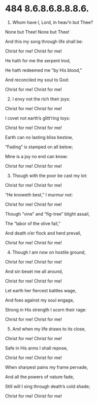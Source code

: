 # 484 8.6.8.6.8.8.8.6.

1.  Whom have I, Lord, in heav’n but Thee?

None but Thee! None but Thee!

And this my song through life shall be:

Christ for me! Christ for me!

He hath for me the serpent trod,

He hath redeemed me “by His blood,”

And reconciled my soul to God:

Christ for me! Christ for me!

2.  I envy not the rich their joys:

Christ for me! Christ for me!

I covet not earth’s glitt’ring toys:

Christ for me! Christ for me!

Earth can no lasting bliss bestow,

“Fading” is stamped on all below;

Mine is a joy no end can know:

Christ for me! Christ for me!

3.  Though with the poor be cast my lot:

Christ for me! Christ for me!

“He knoweth best,” I murmur not:

Christ for me! Christ for me!

Though “vine” and “fig-tree” blight assail,

The “labor of the olive fail,”

And death o’er flock and herd prevail,

Christ for me! Christ for me!

4.  Though I am now on hostile ground,

Christ for me! Christ for me!

And sin beset me all around,

Christ for me! Christ for me!

Let earth her fiercest battles wage,

And foes against my soul engage,

Strong in His strength I scorn their rage:

Christ for me! Christ for me!

5.  And when my life draws to its close,

Christ for me! Christ for me!

Safe in His arms I shall repose,

Christ for me! Christ for me!

When sharpest pains my frame pervade,

And all the powers of nature fade,

Still will I sing through death’s cold shade;

Christ for me! Christ for me!

